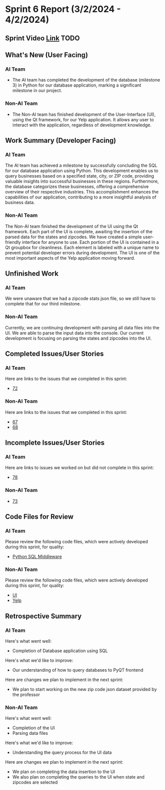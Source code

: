 # Sprint 6 Report (3/2/2024 - 4/2/2024)
## Sprint Video [Link]() TODO

## What's New (User Facing)
### AI Team
 * The AI team has completed the development of the database (milestone 3) in Python for our database application, marking a significant milestone in our project.

### Non-AI Team
 * The Non-AI team has finished development of the User-Interface (UI), using the Qt framework, for our Yelp application. It allows any user to interact with the application, regardless of development knowledge.

## Work Summary (Developer Facing)
### AI Team
The AI team has achieved a milestone by successfully concluding the SQL for our database application using Python. This development enables us to query businesses based on a specified state, city, or ZIP code, providing valuable insights into successful businesses in these regions. Furthermore, the database categorizes these businesses, offering a comprehensive overview of their respective industries. This accomplishment enhances the capabilities of our application, contributing to a more insightful analysis of business data.

### Non-AI Team
The Non-AI team finished the development of the UI using the Qt framework. Each part of the UI is complete, awaiting the insertion of the parsed data for the states and zipcodes. We have created a simple user-friendly interface for anyone to use. Each portion of the UI is contained in a Qt groupbox for cleanliness. Each element is labeled with a unique name to prevent potential developer errors during development. The UI is one of the most important aspects of the Yelp application moving forward.  

## Unfinished Work
### AI Team
We were unaware that we had a zipcode stats json file, so we still have to complete that for our third milestone.

### Non-AI Team
Currently, we are continuing development with parsing all data files into the UI. We are able to parse the input data into the console. Our current development is focusing on parsing the states and zipcodes into the UI.  

## Completed Issues/User Stories
### AI Team
Here are links to the issues that we completed in this sprint:
 * [72](https://github.com/WSUCptSCapstone-F23-S24/inst-aiassistedassignmentcompletion/issues/72)
 
### Non-AI Team
Here are links to the issues that we completed in this sprint:
* [67](https://github.com/WSUCptSCapstone-F23-S24/inst-aiassistedassignmentcompletion/issues/67)
* [68](https://github.com/WSUCptSCapstone-F23-S24/inst-aiassistedassignmentcompletion/issues/68)

 ## Incomplete Issues/User Stories
 ### AI Team
 Here are links to issues we worked on but did not complete in this sprint:
 * [78](https://github.com/WSUCptSCapstone-F23-S24/inst-aiassistedassignmentcompletion/issues/78)
 
 ### Non-AI Team
* [73](https://github.com/WSUCptSCapstone-F23-S24/inst-aiassistedassignmentcompletion/issues/73)

## Code Files for Review
### AI Team
Please review the following code files, which were actively developed during this sprint, for quality:
 * [Python SQL Middleware](https://github.com/WSUCptSCapstone-F23-S24/inst-aiassistedassignmentcompletion/blob/AI/middleware-milestone3.py)

### Non-AI Team
Please review the following code files, which were actively developed during this sprint, for quality:
* [UI](https://github.com/WSUCptSCapstone-F23-S24/inst-aiassistedassignmentcompletion/tree/Non-AI)
* [Yelp](https://github.com/WSUCptSCapstone-F23-S24/inst-aiassistedassignmentcompletion/tree/Non-AI)

## Retrospective Summary
### AI Team
Here's what went well:
  * Completion of Database application using SQL
    
Here's what we'd like to improve:
   * Our understanding of how to query databases to PyQT frontend
  
Here are changes we plan to implement in the next sprint:
   * We plan to start working on the new zip code json dataset provided by the professor

   
### Non-AI Team
Here's what went well:
  * Completion of the UI
  * Parsing data files
 
Here's what we'd like to improve:
   * Understanding the query process for the UI data 
  
Here are changes we plan to implement in the next sprint:
   * We plan on completing the data insertion to the UI
   * We also plan on completing the queries to the UI when state and zipcodes are selected
